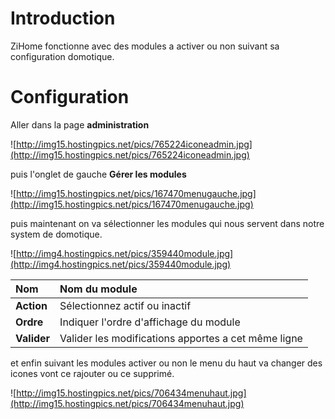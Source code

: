 
# Introduction #

ZiHome fonctionne avec des modules a activer ou non suivant sa configuration domotique.

# Configuration #

Aller dans la page **administration**

![http://img15.hostingpics.net/pics/765224iconeadmin.jpg](http://img15.hostingpics.net/pics/765224iconeadmin.jpg)

puis l'onglet de gauche **Gérer les modules**

![http://img15.hostingpics.net/pics/167470menugauche.jpg](http://img15.hostingpics.net/pics/167470menugauche.jpg)

puis maintenant on va sélectionner les modules qui nous servent dans notre system de domotique.

![http://img4.hostingpics.net/pics/359440module.jpg](http://img4.hostingpics.net/pics/359440module.jpg)

| **Nom** | Nom du module |
|:--------|:--------------|
| **Action**| Sélectionnez actif ou inactif |
| **Ordre**| Indiquer l'ordre d'affichage du module|
| **Valider**| Valider les modifications apportes a cet même ligne|

et enfin suivant les modules activer ou non le menu du haut va changer des icones vont ce rajouter ou ce supprimé.

![http://img15.hostingpics.net/pics/706434menuhaut.jpg](http://img15.hostingpics.net/pics/706434menuhaut.jpg)
